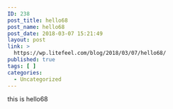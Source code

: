 ```yaml
---
ID: 238
post_title: hello68
post_name: hello68
post_date: 2018-03-07 15:21:49
layout: post
link: >
  https://wp.litefeel.com/blog/2018/03/07/hello68/
published: true
tags: [ ]
categories:
  - Uncategorized
---
```

this is hello68

